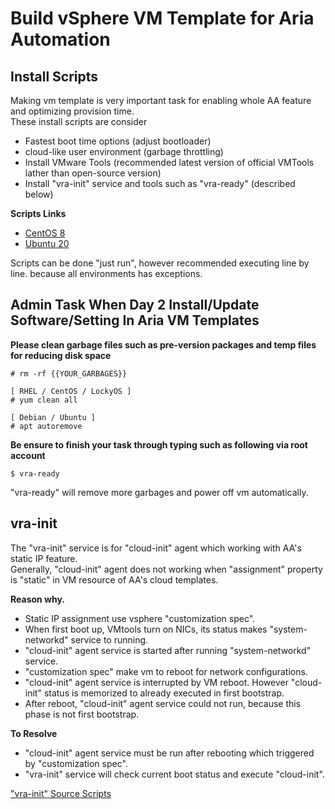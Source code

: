 # Build vSphere VM Template for Aria Automation

## Install Scripts

Making vm template is very important task for enabling whole AA feature and optimizing provision time.<br/>
These install scripts are consider

 - Fastest boot time options (adjust bootloader)
 - cloud-like user environment (garbage throttling)
 - Install VMware Tools (recommended latest version of official VMTools lather than open-source version)
 - Install "vra-init" service and tools such as "vra-ready" (described below)

**Scripts Links**

 - <a href="./images/centos8.sh">CentOS 8</a>
 - <a href="./images/ubuntu20.sh">Ubuntu 20</a>

Scripts can be done "just run", however recommended executing line by line. because all environments has exceptions.

## Admin Task When Day 2 Install/Update Software/Setting In Aria VM Templates

**Please clean garbage files such as pre-version packages and temp files for reducing disk space**

```
# rm -rf {{YOUR_GARBAGES}}

[ RHEL / CentOS / LockyOS ]
# yum clean all

[ Debian / Ubuntu ]
# apt autoremove
```
   
**Be ensure to finish your task through typing such as following via root account**

```
$ vra-ready
```

"vra-ready" will remove more garbages and power off vm automatically.

## vra-init

The "vra-init" service is for "cloud-init" agent which working with AA's static IP feature.<br/>
Generally, "cloud-init" agent does not working when "assignment" property is "static" in VM resource of AA's cloud templates.<br/>

**Reason why.**

 - Static IP assignment use vsphere "customization spec".
 - When first boot up, VMtools turn on NICs, its status makes "system-networkd" service to running.
 - "cloud-init" agent service is started after running "system-networkd" service.
 - "customization spec" make vm to reboot for network configurations.
 - "cloud-init" agent service is interrupted by VM reboot. However "cloud-init" status is memorized to already executed in first bootstrap.
 - After reboot, "cloud-init" agent service could not run, because this phase is not first bootstrap.

**To Resolve**

 - "cloud-init" agent service must be run after rebooting which triggered by "customization spec".
 - "vra-init" service will check current boot status and execute "cloud-init".

<a href="./vra-init">"vra-init" Source Scripts</a>